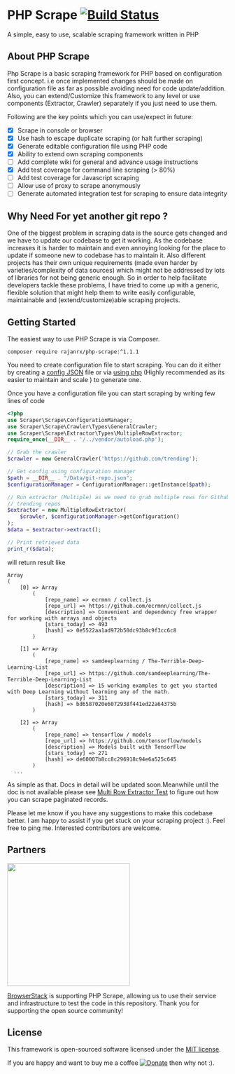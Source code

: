 # PHP Scrape [![Build Status](https://travis-ci.org/rajanrx/php-scrape.svg?branch=master)](https://travis-ci.org/rajanrx/php-scrape)
A simple, easy to use, scalable scraping framework written in PHP

## About PHP Scrape
Php Scrape is a basic scraping framework for PHP based on configuration first
concept. i.e once implemented changes should be made on configuration file as far
as possible avoiding need for code update/addition. Also, you can extend/Customize
this framework to any level or use components (Extractor, Crawler) separately if 
you just need to use them.

Following are the key points which you can use/expect in future:

- [x] Scrape in console or browser
- [x] Use hash to escape duplicate scraping (or halt further scraping)
- [x] Generate editable configuration file using PHP code
- [x] Ability to extend own scraping components
- [ ] Add complete wiki for general and advance usage instructions
- [x] Add test coverage for command line scraping (> 80%)
- [ ] Add test coverage for Javascript scraping
- [ ] Allow use of proxy to scrape anonymously
- [ ] Generate automated integration test for scraping to ensure data integrity 

## Why Need For yet another git repo ?
One of the biggest problem in scraping data is the source gets changed and we 
have to update our codebase to get it working. As the codebase increases it is
harder to maintain and even annoying looking for the place to update if someone
new to codebase has to maintain it. Also different projects has their own unique
requirements (made even harder by varieties/complexity of data sources) which might 
not be addressed by lots of libraries for not being generic enough. 
So in order to help facilitate developers tackle these problems, I have tried to
come up with a generic, flexible solution that might help them to write easily
configurable, maintainable and (extend/customize)able scraping projects.

## Getting Started
The easiest way to use PHP Scrape is via Composer.
```
composer require rajanrx/php-scrape:^1.1.1
```

You need to create configuration file to start scraping. You can do it either by 
creating a [config JSON](https://github.com/rajanrx/php-scrape/blob/master/Examples/Data/git-repo.json) 
file or via [using php](https://github.com/rajanrx/php-scrape/blob/master/Examples/ConfigGenerator.php)
 (Highly recommended as its easier to maintain and scale ) to generate one.

Once you have a configuration file you can start scraping by writing few lines of 
code

```php
<?php
use Scraper\Scrape\ConfigurationManager;
use Scraper\Scrape\Crawler\Types\GeneralCrawler;
use Scraper\Scrape\Extractor\Types\MultipleRowExtractor;
require_once(__DIR__ . '/../vendor/autoload.php');

// Grab the crawler
$crawler = new GeneralCrawler('https://github.com/trending');

// Get config using configuration manager
$path = __DIR__ . "/Data/git-repo.json";
$configurationManager = ConfigurationManager::getInstance($path);

// Run extractor (Multiple) as we need to grab multiple rows for Github 
// trending repos
$extractor = new MultipleRowExtractor(
    $crawler, $configurationManager->getConfiguration()
);
$data = $extractor->extract();

// Print retrieved data
print_r($data);
```

will return result like
```
Array
(
    [0] => Array
        (
            [repo_name] => ecrmnn / collect.js
            [repo_url] => https://github.com/ecrmnn/collect.js
            [description] => Convenient and dependency free wrapper for working with arrays and objects
            [stars_today] => 493
            [hash] => 0e5522aa1ad972b50dc93b8c9f3cc6c8
        )

    [1] => Array
        (
            [repo_name] => samdeeplearning / The-Terrible-Deep-Learning-List
            [repo_url] => https://github.com/samdeeplearning/The-Terrible-Deep-Learning-List
            [description] => 15 working examples to get you started with Deep Learning without learning any of the math.
            [stars_today] => 311
            [hash] => bd6587020e6072938f441ed22a64375b
        )

    [2] => Array
        (
            [repo_name] => tensorflow / models
            [repo_url] => https://github.com/tensorflow/models
            [description] => Models built with TensorFlow
            [stars_today] => 271
            [hash] => de60007b8cc8c296918c94e6a525c645
        )
  ...
```
As simple as that. 
Docs in detail will be updated soon.Meanwhile until the doc is not available please 
see [Multi Row Extractor Test](https://github.com/rajanrx/php-scrape/blob/master/Tests/Unit/Extractor/Types/MultipleRowExtractorTest.php) 
to figure out how you can scrape paginated records.

Please let me know if you have any suggestions to make this codebase better. I am
happy to assist if you get stuck on your scraping project :). Feel free to ping me.
Interested contributors are welcome.

## Partners
<img src="http://www.browserstack.com/images/layout/browserstack-logo-600x315.png" width="280"/>

[BrowserStack](http://www.browserstack.com) is supporting PHP Scrape, allowing us to use their service and infrastructure to test the code in this repository. Thank you for supporting the open source community!

 
## License

This framework is open-sourced software licensed under the 
[MIT license](http://opensource.org/licenses/MIT). 

If you are happy and want to buy me a coffee 
[![Donate](https://img.shields.io/badge/Donate-PayPal-green.svg)](https://www.paypal.com/cgi-bin/webscr?cmd=_s-xclick&hosted_button_id=ND8GEY5QKW6TG)
then why not :). 
